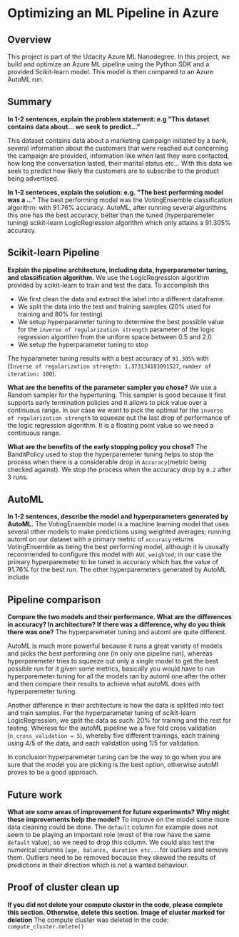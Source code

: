 # Optimizing an ML Pipeline in Azure

## Overview
This project is part of the Udacity Azure ML Nanodegree.
In this project, we build and optimize an Azure ML pipeline using the Python SDK and a provided Scikit-learn model.
This model is then compared to an Azure AutoML run.

## Summary
**In 1-2 sentences, explain the problem statement: e.g "This dataset contains data about... we seek to predict..."**

This dataset contains data about a marketing campaign initiated by a bank, several information about the customers that
were reached out concerning the campaign are provided, information like when last they were contacted, how long the 
conversation lasted, their marital status etc... With this data we seek to predict how likely the customers are to
subscribe to the product being advertised.

**In 1-2 sentences, explain the solution: e.g. "The best performing model was a ..."**
The best performing model was the VotingEnsemble classification algorithm: with 91.76% accuracy. AutoML, after running several algorithms this one has the best accuracy, better than the tuned (hyperparemeter tuning) scikit-learn LogicRegression algorithm which only attains a 91.305% accuracy.

## Scikit-learn Pipeline
**Explain the pipeline architecture, including data, hyperparameter tuning, and classification algorithm.**
We use the LogicRegression algorithm provided by scikit-learn to train and test the data. To accomplish this
- We first clean the data and extract the label into a different dataframe.
- We split the data into the test and training samples (20% used for training and 80% for testing)
- We setup hyperparameter tuning to determine the best possible value for the ``inverse of regularization strength`` parameter of the logic regression algorithm from the uniform space between 0.5 and 2.0
- We setup the hyperparameter tuning to stop 

The hyparameter tuning results with a best accuracy of ``91.305%`` with (``Inverse of regularization strength: 1.373134183091527``, ``number of iteration: 100``).


**What are the benefits of the parameter sampler you chose?**
We use a Random sampler for the hypertuning. This sampler is good because it first supports early termination policies and it allows to pick value over a continuous range. In our case we want to pick the optimal for the ``inverse of regularization strength`` to squeeze out the last drop of performance of the logic regression algorithm. It is a floating point value so we need a continuous range.

**What are the benefits of the early stopping policy you chose?**
The BanditPolicy used to stop the hyperparemeter tuning helps to stop the process when there is a considerable drop in
``Accuracy``(metric being checked against). We stop the process when the accuracy drop by ``0.2`` after 3 runs.

## AutoML
**In 1-2 sentences, describe the model and hyperparameters generated by AutoML.**
The VotingEnsemble model is a machine learning model that uses several other models to make predictions using weighted averages; running automl on our dataset with a primary metric of ``accuracy`` returns VotingEnsemble as being the best performing model, although it is ususally recommended to configure this model with ``AUC_weighted``; in our case the primary hyperparemeter to be tuned is accuracy which has the value of 91.76% for the best run. The other hyperparemeters generated by AutoML include 

## Pipeline comparison
**Compare the two models and their performance. What are the differences in accuracy? In architecture? If there was a difference, why do you think there was one?**
The hyperparemeter tuning and automl are quite different. 

AutoML is much more powerful because it runs a great variety of models and picks the best performing one (in only one pipeline run), whereas hyperparemeter tries to squeeze out only a single model to get the best possible run for it given some metrics, basically you would have to run hyperparemeter tuning for all the models ran by automl one after the other and then compare their results to achieve what autoML does with hyperparemeter tuning.

Another difference in their architecture is how the data is splitted into test and train samples. For the hyperparameter tuning of scikit-learn LogicRegression, we split the data as such: 20% for training and the rest for testing. Whereas for the autoML pipeline we a five fold cross validation (``n_cross_validation = 5``), whereby five different trainings, each training using 4/5 of the data, and each validation using 1/5 for validation.

In conclusion hyperparemeter tuning can be the way to go when you are sure that the model you are picking is the best option, otherwise autoMl proves to be a good approach.

## Future work
**What are some areas of improvement for future experiments? Why might these improvements help the model?**
To improve on the model some more data cleaning could be done. The ``default`` column for example does not seem to be playing an important role (most of the row have the same ``default`` value), so we need to drop this column. We could also test the numerical columns (``age, balance, duration etc...``for outliers and remove them. Outliers need to be removed because they skewed the results of predictions in their direction which is not a wanted behaviour. 

## Proof of cluster clean up
**If you did not delete your compute cluster in the code, please complete this section. Otherwise, delete this section.**
**Image of cluster marked for deletion**
The compute cluster was deleted in the code: ```compute_cluster.delete() ```

